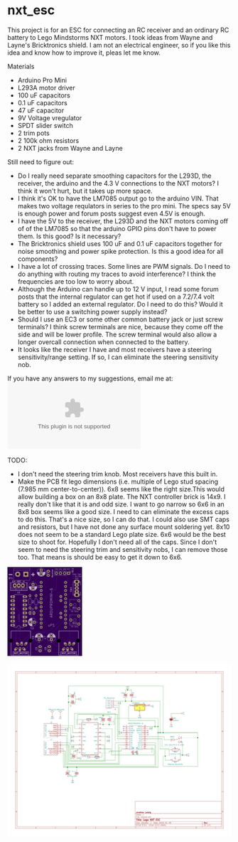 # nxt_esc
This project is for an ESC for connecting an RC receiver and an ordinary RC battery to Lego Mindstorms NXT motors. I took ideas from Wayne and Layne's Bricktronics shield. I am not an electrical engineer, so if you like this idea and know how to improve it, pleas let me know.

Materials
- Arduino Pro Mini
- L293A motor driver
- 100 uF capacitors
- 0.1 uF capacitors
- 47 uF capacitor
- 9V Voltage vregulator
- SPDT slider switch
- 2 trim pots
- 2 100k ohm resistors
- 2 NXT jacks from Wayne and Layne

Still need to figure out:
- Do I really need separate smoothing capacitors for the L293D, the receiver, the arduino and the 4.3 V connections to the NXT motors? I think it won't hurt, but it takes up more space.
- I think it's OK to have the LM7085 output go to the arduino VIN. That makes two voltage requlators in series to the pro mini. The specs say 5V is enough power and forum posts suggest even 4.5V is enough.
- I have the 5V to the receiver, the L293D and the NXT motors coming off of of the LM7085 so that the arduino GPIO pins don't have to power them. Is this good? Is it necessary?
- The Bricktronics shield uses 100 uF and 0.1 uF capacitors together for noise smoothing and power spike protection. Is this a good idea for all components?
- I have a lot of crossing traces. Some lines are PWM signals. Do I need to do anything with routing my traces to avoid interference? I think the frequencies are too low to worry about.
- Although the Arduino can handle up to 12 V input, I read some forum posts that the internal regulator can get hot if used on a 7.2/7.4 volt battery so I added an external regulator. Do I need to do this? Would it be better to use a switching power supply instead?
- Should I use an EC3 or some other common battery jack or just screw terminals? I think screw terminals are nice, because they come off the side and will be lower profile. The screw terminal would also allow a longer overcall connection when connected to the battery.
- It looks like the receiver I have and most receivers have a steering sensitivity/range setting. If so, I can eliminate the steering sensitivity nob.

If you have any answers to my suggestions, email me at: ![alt text](mailto:jr.ludwig@gmail.com?Subject=NXT%20ESC)

TODO:
- I don't need the steering trim knob. Most receivers have this built in.
- Make the PCB fit lego dimensions (i.e. multiple of Lego stud spacing (7.985 mm center-to-center)). 6x8 seems like the right size.This would allow building a box on an 8x8 plate. The NXT controller brick is 14x9. I really don't like that it is and odd size. I want to go narrow so 6x6 in an 8x8 box seems like a good size. I need to can eliminate the excess caps to do this. That's a nice size, so I can do that. I could also use SMT caps and resistors, but I have not done any surface mount soldering yet. 8x10 does not seem to be a standard Lego plate size. 6x6 would be the best size to shoot for. Hopefully I don't need all of the caps. Since I don't seem to need the steering trim and sensitivity nobs, I can remove those too. That means is should be easy to get it down to 6x6.

![alt text](https://github.com/jludwig75/nxt_esc/blob/master/nxt_esc/nxt_esc_pcb.png)

![alt text](https://github.com/jludwig75/nxt_esc/blob/master/nxt_esc/nxt_esc.sch.jpg)


